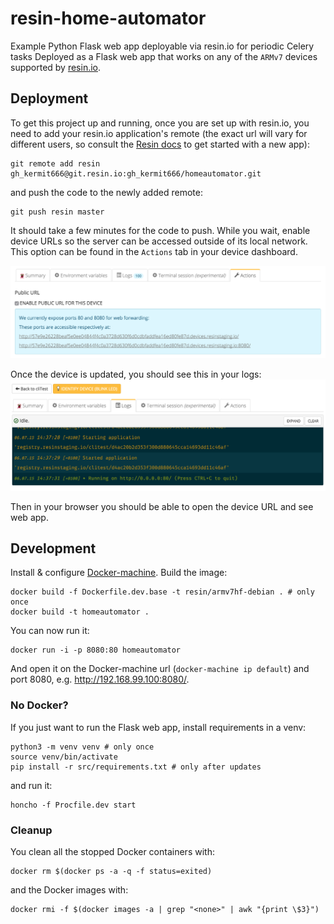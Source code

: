# resin-home-automator
Example Python Flask web app deployable via resin.io for periodic Celery tasks
Deployed as a Flask web app that works on any of the `ARMv7` devices supported
by [resin.io][resin-link].

## Deployment

To get this project up and running, once you are set up with resin.io,
you need to add your resin.io application's remote (the exact url will vary for
different users, so consult the [Resin docs](http://docs.resin.io/) to get
started with a new app):

    git remote add resin gh_kermit666@git.resin.io:gh_kermit666/homeautomator.git

and push the code to the newly added remote:

    git push resin master

It should take a few minutes for the code to push. While you wait,
enable device URLs so the server can be accessed outside of its local network.
This option can be found in the `Actions` tab in your device dashboard.

![Actions Tab](/img/enable-public-URLs.png)

Once the device is updated, you should see this in your logs:
![log output](/img/log-output.png)

Then in your browser you should be able to open the device URL and see web app.

## Development

Install & configure [Docker-machine](https://www.docker.com/docker-machine).
Build the image:

    docker build -f Dockerfile.dev.base -t resin/armv7hf-debian . # only once
    docker build -t homeautomator .

You can now run it:

    docker run -i -p 8080:80 homeautomator

And open it on the Docker-machine url (`docker-machine ip default`)
and port 8080, e.g. <http://192.168.99.100:8080/>.

### No Docker?

If you just want to run the Flask web app, install requirements in a venv:

    python3 -m venv venv # only once
    source venv/bin/activate
    pip install -r src/requirements.txt # only after updates

and run it:

    honcho -f Procfile.dev start

### Cleanup

You clean all the stopped Docker containers with:

    docker rm $(docker ps -a -q -f status=exited)

and the Docker images with:

    docker rmi -f $(docker images -a | grep "<none>" | awk "{print \$3}")

[resin-link]:https://resin.io/
[signup-page]:https://dashboard.resin.io/signup
[gettingStarted-link]:http://docs.resin.io/#/pages/installing/gettingStarted.md
